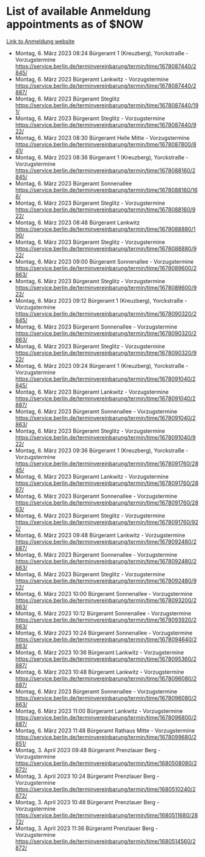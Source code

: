 # List of available Anmeldung appointments as of $NOW
[Link to Anmeldung website](https://service.berlin.de/terminvereinbarung/termin/tag.php?termin=1&anliegen[]=120686&dienstleisterlist=122210,122217,327316,122219,327312,122227,327314,122231,327346,122243,327348,122254,122252,329742,122260,329745,122262,329748,122271,327278,122273,327274,122277,327276,330436,122280,327294,122282,327290,122284,327292,122291,327270,122285,327266,122286,327264,122296,327268,150230,329760,122297,327286,122294,327284,122312,329763,122314,329775,122304,327330,122311,327334,122309,327332,317869,122281,327352,122279,329772,122283,122276,327324,122274,327326,122267,329766,122246,327318,122251,327320,122257,327322,122208,327298,122226,327300&herkunft=http%3A%2F%2Fservice.berlin.de%2Fdienstleistung%2F120686%2F)
- Montag, 6. März 2023 08:24 Bürgeramt 1 (Kreuzberg), Yorckstraße - Vorzugstermine https://service.berlin.de/terminvereinbarung/termin/time/1678087440/2845/
- Montag, 6. März 2023  Bürgeramt Lankwitz - Vorzugstermine https://service.berlin.de/terminvereinbarung/termin/time/1678087440/2887/
- Montag, 6. März 2023  Bürgeramt Steglitz https://service.berlin.de/terminvereinbarung/termin/time/1678087440/191/
- Montag, 6. März 2023  Bürgeramt Steglitz - Vorzugstermine https://service.berlin.de/terminvereinbarung/termin/time/1678087440/922/
- Montag, 6. März 2023 08:30 Bürgeramt Helle Mitte - Vorzugstermine https://service.berlin.de/terminvereinbarung/termin/time/1678087800/841/
- Montag, 6. März 2023 08:36 Bürgeramt 1 (Kreuzberg), Yorckstraße - Vorzugstermine https://service.berlin.de/terminvereinbarung/termin/time/1678088160/2845/
- Montag, 6. März 2023  Bürgeramt Sonnenallee https://service.berlin.de/terminvereinbarung/termin/time/1678088160/168/
- Montag, 6. März 2023  Bürgeramt Steglitz - Vorzugstermine https://service.berlin.de/terminvereinbarung/termin/time/1678088160/922/
- Montag, 6. März 2023 08:48 Bürgeramt Lankwitz https://service.berlin.de/terminvereinbarung/termin/time/1678088880/190/
- Montag, 6. März 2023  Bürgeramt Steglitz - Vorzugstermine https://service.berlin.de/terminvereinbarung/termin/time/1678088880/922/
- Montag, 6. März 2023 09:00 Bürgeramt Sonnenallee - Vorzugstermine https://service.berlin.de/terminvereinbarung/termin/time/1678089600/2863/
- Montag, 6. März 2023  Bürgeramt Steglitz - Vorzugstermine https://service.berlin.de/terminvereinbarung/termin/time/1678089600/922/
- Montag, 6. März 2023 09:12 Bürgeramt 1 (Kreuzberg), Yorckstraße - Vorzugstermine https://service.berlin.de/terminvereinbarung/termin/time/1678090320/2845/
- Montag, 6. März 2023  Bürgeramt Sonnenallee - Vorzugstermine https://service.berlin.de/terminvereinbarung/termin/time/1678090320/2863/
- Montag, 6. März 2023  Bürgeramt Steglitz - Vorzugstermine https://service.berlin.de/terminvereinbarung/termin/time/1678090320/922/
- Montag, 6. März 2023 09:24 Bürgeramt 1 (Kreuzberg), Yorckstraße - Vorzugstermine https://service.berlin.de/terminvereinbarung/termin/time/1678091040/2845/
- Montag, 6. März 2023  Bürgeramt Lankwitz - Vorzugstermine https://service.berlin.de/terminvereinbarung/termin/time/1678091040/2887/
- Montag, 6. März 2023  Bürgeramt Sonnenallee - Vorzugstermine https://service.berlin.de/terminvereinbarung/termin/time/1678091040/2863/
- Montag, 6. März 2023  Bürgeramt Steglitz - Vorzugstermine https://service.berlin.de/terminvereinbarung/termin/time/1678091040/922/
- Montag, 6. März 2023 09:36 Bürgeramt 1 (Kreuzberg), Yorckstraße - Vorzugstermine https://service.berlin.de/terminvereinbarung/termin/time/1678091760/2845/
- Montag, 6. März 2023  Bürgeramt Lankwitz - Vorzugstermine https://service.berlin.de/terminvereinbarung/termin/time/1678091760/2887/
- Montag, 6. März 2023  Bürgeramt Sonnenallee - Vorzugstermine https://service.berlin.de/terminvereinbarung/termin/time/1678091760/2863/
- Montag, 6. März 2023  Bürgeramt Steglitz - Vorzugstermine https://service.berlin.de/terminvereinbarung/termin/time/1678091760/922/
- Montag, 6. März 2023 09:48 Bürgeramt Lankwitz - Vorzugstermine https://service.berlin.de/terminvereinbarung/termin/time/1678092480/2887/
- Montag, 6. März 2023  Bürgeramt Sonnenallee - Vorzugstermine https://service.berlin.de/terminvereinbarung/termin/time/1678092480/2863/
- Montag, 6. März 2023  Bürgeramt Steglitz - Vorzugstermine https://service.berlin.de/terminvereinbarung/termin/time/1678092480/922/
- Montag, 6. März 2023 10:00 Bürgeramt Sonnenallee - Vorzugstermine https://service.berlin.de/terminvereinbarung/termin/time/1678093200/2863/
- Montag, 6. März 2023 10:12 Bürgeramt Sonnenallee - Vorzugstermine https://service.berlin.de/terminvereinbarung/termin/time/1678093920/2863/
- Montag, 6. März 2023 10:24 Bürgeramt Sonnenallee - Vorzugstermine https://service.berlin.de/terminvereinbarung/termin/time/1678094640/2863/
- Montag, 6. März 2023 10:36 Bürgeramt Lankwitz - Vorzugstermine https://service.berlin.de/terminvereinbarung/termin/time/1678095360/2887/
- Montag, 6. März 2023 10:48 Bürgeramt Lankwitz - Vorzugstermine https://service.berlin.de/terminvereinbarung/termin/time/1678096080/2887/
- Montag, 6. März 2023  Bürgeramt Sonnenallee - Vorzugstermine https://service.berlin.de/terminvereinbarung/termin/time/1678096080/2863/
- Montag, 6. März 2023 11:00 Bürgeramt Lankwitz - Vorzugstermine https://service.berlin.de/terminvereinbarung/termin/time/1678096800/2887/
- Montag, 6. März 2023 11:48 Bürgeramt Rathaus Mitte - Vorzugstermine https://service.berlin.de/terminvereinbarung/termin/time/1678099680/2851/
- Montag, 3. April 2023 09:48 Bürgeramt Prenzlauer Berg - Vorzugstermine https://service.berlin.de/terminvereinbarung/termin/time/1680508080/2872/
- Montag, 3. April 2023 10:24 Bürgeramt Prenzlauer Berg - Vorzugstermine https://service.berlin.de/terminvereinbarung/termin/time/1680510240/2872/
- Montag, 3. April 2023 10:48 Bürgeramt Prenzlauer Berg - Vorzugstermine https://service.berlin.de/terminvereinbarung/termin/time/1680511680/2872/
- Montag, 3. April 2023 11:36 Bürgeramt Prenzlauer Berg - Vorzugstermine https://service.berlin.de/terminvereinbarung/termin/time/1680514560/2872/
